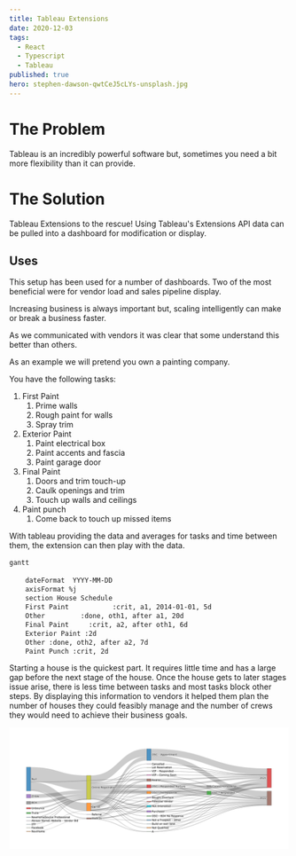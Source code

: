 ```yaml
---
title: Tableau Extensions
date: 2020-12-03
tags:
  - React
  - Typescript
  - Tableau
published: true
hero: stephen-dawson-qwtCeJ5cLYs-unsplash.jpg
---
```


<!-- - The Problem
  - Tableau doesn't always have the necessary flexibilty to display data -->


# The Problem

Tableau is an incredibly powerful software but, sometimes you need a bit more flexibility than it can provide. 

# The Solution

Tableau Extensions to the rescue! Using Tableau's Extensions API data can be pulled into a dashboard for modification or display.

## Uses

This setup has been used for a number of dashboards. Two of the most beneficial were for vendor load and sales pipeline display.

Increasing business is always important but, scaling intelligently can make or break a business faster. 

As we communicated with vendors it was clear that some understand this better than others. 

As an example we will pretend you own a painting company. 

You have the following tasks:
1. First Paint
   1. Prime walls
   2. Rough paint for walls
   3. Spray trim
2. Exterior Paint
   1. Paint electrical box
   2. Paint accents and fascia
   3. Paint garage door
3. Final Paint
   1. Doors and trim touch-up
   2. Caulk openings and trim
   3. Touch up walls and ceilings
4. Paint punch
   1. Come back to touch up missed items


With tableau providing the data and averages for tasks and time between them, the extension can then play with the data. 

<!-- Because first paint, final paint and, paint punch are blocking this is where issues tend to pop up. -->



```mermaid
gantt

    dateFormat  YYYY-MM-DD
    axisFormat %j
    section House Schedule
    First Paint           :crit, a1, 2014-01-01, 5d
    Other         :done, oth1, after a1, 20d
    Final Paint     :crit, a2, after oth1, 6d
    Exterior Paint :2d
    Other :done, oth2, after a2, 7d
    Paint Punch :crit, 2d

```
Starting a house is the quickest part. It requires little time and has a large gap before the next stage of the house. Once the house gets to later stages issue arise, there is less time between tasks and most tasks block other steps.
By displaying this information to vendors it helped them plan the number of houses they could feasibly manage and the number of crews they would need to achieve their business goals.





![Sales Sankey](newplot.png)
